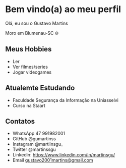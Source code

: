 # Bem vindo(a) ao meu perfil

Olá, eu sou o Gustavo Martins 

Moro em Blumenau-SC 🌐
## Meus Hobbies

- Ler
- Ver filmes/series
- Jogar videogames

## Atualemte Estudando 

- Faculdade Segurança da Informação na Uniasselvi
- Curso na Staart

## Contatos

- WhatsApp 47 991982001
- GitHub @gumartinss
- Instagram @martiinsgu_
- Twitter @martinssgu
- Linkedin: https://www.linkedin.com/in/martinsgu/
- Email gustavo2001martins@gmail.com
